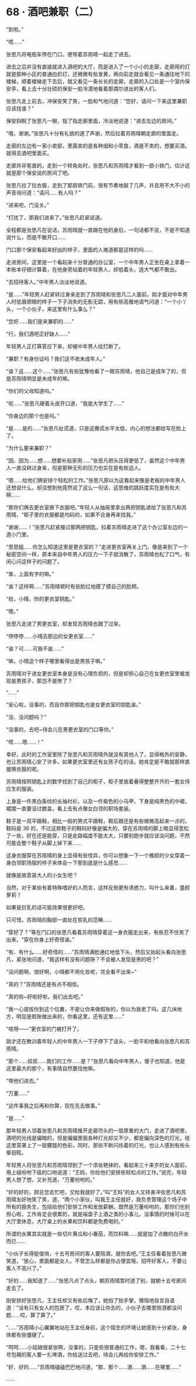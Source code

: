 # 68 · 酒吧兼职（二）

“到啦。”

“唔……”

张思凡将电瓶车停在门口，便带着苏雨晴一起走了进去。

进去之后并没有直接就进入酒吧的大厅，而是进入了一个小小的走廊，走廊用的灯就是那种小区的普通白炽灯，还微微有些发黄，再向前走就会看见一条通往地下的楼梯，顺着楼梯走下去后，就又看见一条长长的走廊，走廊的入口处是一个室内保安亭，看上去十分壮硕的保安一脸冷漠地看着那偶尔进出的客人们。

张思凡走上前去，冲保安笑了笑，一脸和气地问道：“您好，请问一下来这里兼职应该找谁？”

保安斜睨了张思凡一眼，指了指走廊里面，冷淡地说道：“进去左边的房间。”

“哦，谢谢。”张思凡十分有礼貌的道了声谢，然后拉着苏雨晴朝走廊的里面走。

走廊的左边有一家小卖部，里面卖的是各种烟和小零食，酒是不卖的，想要买酒，就得去酒吧里面买。

走廊并非笔直的，走到一个转角处时，张思凡和苏雨晴才看到一扇小铁门，估计这就是那个保安说的房间了吧。

张思凡拉了拉衣服，走到了那扇铁门前，很有节奏地敲了几声，并且用不大不小的声音询问道：“请问……有人吗？”

“进来吧，门没关。”

“打扰了，那我们进来了。”张思凡赶紧说道。

全程都是张思凡在说话，苏雨晴就一直跟在他的身后，一句话都不说，不是不知道说什么，而是不敢开口……

门口那个保安看起来好凶的样子，里面的人难道都是这样的吗……

走进房间，这里是一个看起来十分普通的办公室，一个中年男人正坐在桌上拿着一本账本仔细计算着，在他身旁站着的年轻男人，却低着头，连大气都不敢出。

“去招待客人。”中年男人淡淡地说道。

“是……”年轻男人赶紧转过身来走到了苏雨晴和张思凡二人面前，刚才面对中年男人时低眉顺眼的样子一下子消失的无影无踪，用有些高傲地语气问道：“一个小丫头，一个小伙子，来这里有什么事么？”

“您好……我们是来兼职的……”

“行，我们酒吧正好缺人……”

年轻男人正打算答应下来，却被中年男人给打断了。

“兼职？有身份证吗？我们这不收未成年人。”

“诶？这……这个……”张思凡有些犹豫地看了一眼苏雨晴，他自己是成年了的，但是苏雨晴明显是未成年的嘛。

“你们的父母知道吗。”

“呃……”张思凡硬着头皮开口道，“我是大学生了……”

“你身边的那个也是吗。”

“是……是的……”张思凡扯谎道，只是这撒谎水平太低，内心的想法都给写在脸上了。

“为什么要来兼职？”

“因、因为……想……想要补贴家用……”张思凡把头压得更低了，虽然这个中年男人一直没转过身来，但是那种无形的压力也实在是有些迫人。

“嗯……给他们俩安排个轻松的工作。”张思凡原以为这看起来像是老板的中年男人还想说什么，却没想到他竟然说了这么一句话，这思维的跳跃度实在是有些大啊……

“那你们俩去更衣室换下衣服吧。”年轻人从抽屉里拿出两把钥匙递给了张思凡和苏雨晴，“柜子里的衣服都是均码的，如果不合身再来找我。”

“谢谢……！”张思凡赶紧接过那两把钥匙，拉着苏雨晴走进了这个办公室左边的一道小门里。

“思思姐……你怎么知道这里是更衣室的？”走进更衣室再关上门，像是来到了一个秘密空间一样，原本来自中年男人的压力一下子就消散了，苏雨晴也松了口气，有闲心问这样子的问题了。

“笨，上面有字的嘛。”

“诶？这样啊……”苏雨晴顿时有些脸红地摸了摸自己的脸颊。

“给，小晴，你的更衣室钥匙。”

“嗯。”

张思凡走进了男更衣室，却发现苏雨晴也跟了过来。

“停停停……小晴去那边的女更衣室……”

“诶？可……可我不是……”

“嘛，小晴这个样子哪里看得出是男孩子嘛。”

苏雨晴对于进女更衣室本身是没有心理负担的，但是却担心自己在女更衣室里被发现是男孩子，那岂不是惨了？

“……”

“安心啦，没事的，而且你那把钥匙也是女更衣室的钥匙诶。”

“没、没问题吗？”

“没事的，去吧~待会儿在男更衣室的门口等你。”

“唔……嗯……！”

幸好，此时的工作室里除了张思凡和苏雨晴外就没有其他人了，显得格外的安静，也让苏雨晴心安了许多，如果更衣室里还有女孩子在的话，她肯定是不敢就那样直接换衣服的呢。

苏雨晴按照钥匙上的数字找到了自己的柜子，柜子里放着叠得整整齐齐的一套女侍应生的服装。

上身是一件黑白条纹的长袖衬衫，以及一件紫色的小马甲，下身是纯黑色的中裙，裙摆一直要没过膝盖，看上去有点像女白领的职场套装。

鞋子是一双平跟鞋，相比一般的男式平跟鞋，鞋后跟还是有些微微高起来一点的，鞋码是 36 的，不过这款鞋子的鞋码好像是偏大的，穿在苏雨晴的脚上略显得宽松了一些，好在还是能穿，只是走路幅度不能太大，只要别跑步就应该没问题，不然可能会整个鞋子从脚上掉下来……

这身衣服穿在苏雨晴的身上显得有些怪异，你可以想象一下一个稚颜的少女穿着一身白领职场服的样子来体会一下那到底是什么感觉……

就像是故意装大人的小女生吧？

当然，对于某些有着特殊嗜好的人而言，这样反倒更有诱惑力，叫什么来着，童颜萝莉？

如果是巨乳的话可能效果很更好吧。

只可惜，苏雨晴的胸部一直处在贫乳的范畴……

“穿好了？”等在门口的张思凡看着苏雨晴穿着这一身衣服走出来，有些忍不住笑了出来，“穿在你身上好奇怪诶。”

“有、有什么……好奇怪的……”苏雨晴满脸通红地低下头，然后又抬起头看向张思凡，紧张地问道，“我这样有没有问题呀？不会被人发现是男的吧？”

“没问题啊，很好啊，小晴都不用化妆呢，完全看不出来~”

“真的？”苏雨晴还是有点不相信。

“真的啦~好啦好啦，我们出去吧。”

“我一心提拔你到这个位置，不是让你来做假账的，你以为我老了吗，这几块地方，明显是假账做出来的，你看这里，还有这里……”

“吱呀——”更衣室的门被打开了。

刚才还在教训着年轻人的中年男人一下子停下了话头，一脸平和地看向张思凡和苏雨晴。

“那个……叔叔……我们的工作……是？”张思凡看向中年男人，傻子也知道，他是这里最大的那个，有事情自然要找他嘛。

“带他们进去。”

“万董……”

“这件事我之后再和你算，现在先去做事。”

“是……”

那年轻男人领着张思凡和苏雨晴推开走廊尽头的一扇厚重的大门，走进了酒吧里，酒吧的光线是偏暗的，但是偏偏里面各种灯光却又不少，都是偏向深色的灯光，给这里笼罩上了一层朦胧的色彩，同时，那些不断闪烁着的灯光，也让人感到有些头晕目眩。

年轻男人将张思凡和苏雨晴领到了一个浓妆艳抹的，看起来三十来岁的女人面前，用上级吩咐下级的口吻说道：“王妈，你给他们安排些轻松点的工作。”说完，年轻男人想了想，又补充道，“万董吩咐的。”

“好的好的，顾总您去忙吧，交给我就好了。”叫“王妈”的女人又转身冲张思凡和苏雨晴友好地笑了笑，道，“两个小家伙，叫我王主任就好，我负责管理这个场子中所有的服务生，包括给他们安排工作和发放薪酬，既然是万董吩咐的，那你们也别担心啦，工作肯定会很累的，就是端盘子上酒之类的小事儿，没事情的时候可以在大厅里休息，大厅桌上的水果和饮料都是免费喝的。”

所谓的水果其实就是一些切片黄瓜和小番茄，而饮料嘛……就是加了点糖的白开水而已……

“小伙子长得挺俊俏，十五号房间的客人要陪酒，就你去吧。”王主任看着张思凡微笑道，“放心，里面都是女人，不管怎么样都是你占便宜哦，招呼好客人，不要让客人不高兴了。”

“好的……我知道了……”张思凡点了点头，朝苏雨晴暂时道了别，就朝十五号房间走去了。

刚安排好张思凡，王主任却又有些后悔了，她拍了拍手掌，懊恼地自言自语道：“没有只有女人的包房了，哎，本应该让你去的，小伙子去哪里陪酒都没问题……哎，算了算了。”

“……”苏雨晴小心翼翼地站在王主任身前，这个陌生的环境让她感到十分紧张，身体都有些僵硬了。

“呵呵……小姑娘很紧张啊，没事的，只是些很普通的工作，嗯，我看看，二十七号包厢的客人要一扎啤酒，你给送过去吧，待会儿再给你安排工作。”

“好、好的……”苏雨晴磕磕巴巴地问道，“那、那个……酒……酒……在哪里……”

……
